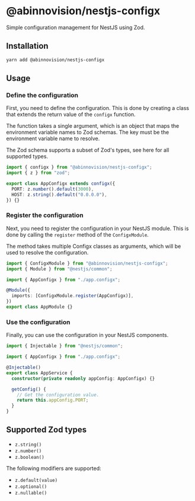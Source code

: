 # @abinnovision/nestjs-configx

Simple configuration management for NestJS using Zod.

## Installation

```bash
yarn add @abinnovision/nestjs-configx
```

## Usage

### Define the configuration

First, you need to define the configuration. This is done by creating a class
that extends the return value of the `configx` function.

The function takes a single argument, which is an object that maps the
environment variable names to Zod schemas. The key must be the environment
variable name to resolve.

The Zod schema supports a subset of Zod's types, see here for all supported
types.

```typescript
import { configx } from "@abinnovision/nestjs-configx";
import { z } from "zod";

export class AppConfigx extends configx({
  PORT: z.number().default(3000),
  HOST: z.string().default("0.0.0.0"),
}) {}
```

### Register the configuration

Next, you need to register the configuration in your NestJS module. This is
done by calling the `register` method of the `ConfigxModule`.

The method takes multiple Configx classes as arguments, which will be used to
resolve the configuration.

```typescript
import { ConfigxModule } from "@abinnovision/nestjs-configx";
import { Module } from "@nestjs/common";

import { AppConfigx } from "./app.configx";

@Module({
  imports: [ConfigxModule.register(AppConfigx)],
})
export class AppModule {}
```

### Use the configuration

Finally, you can use the configuration in your NestJS components.

```typescript
import { Injectable } from "@nestjs/common";

import { AppConfigx } from "./app.configx";

@Injectable()
export class AppService {
  constructor(private readonly appConfig: AppConfigx) {}

  getConfig() {
    // Get the configuration value.
    return this.appConfig.PORT;
  }
}
```

## Supported Zod types

- `z.string()`
- `z.number()`
- `z.boolean()`

The following modifiers are supported:

- `z.default(value)`
- `z.optional()`
- `z.nullable()`
